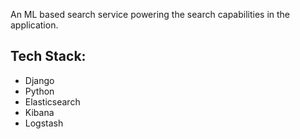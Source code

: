 An ML based search service powering the search capabilities in the application. 

## Tech Stack:

* Django
* Python
* Elasticsearch
* Kibana
* Logstash
